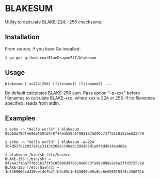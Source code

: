 BLAKESUM
========

Utility to calculate BLAKE-224, -256 checksums.


Installation
------------

From source, if you have Go installed:

	$ go get github.com/BlueDragon747/blakesum


Usage
-----

	blakesum [-a=224|256] [filename1] [filename2] ...

By default calculates BLAKE-256 sum. Pass option "-a=xxx" before filenames to
calculate BLAKE-xxx, where xxx is 224 or 256.  If no filenames
specified, reads from stdin.


Examples
--------

	$ echo -n "Hello world" | blakesum
	08d6da79df4e9def59c0470f44ed659cef9921a7ad4bc73ff5b18182ae623470

	$ echo -n "Hello world" | blakesum -a=224
	3b7d637c22057241c3143b2698c390a6c395d97d1a0f0dd914ba468a

	$ blakesum /bin/sh /etc/bashrc
	BLAKE-256 (/bin/sh) = 942a4171ba7ff05161f3f5c05008dd78b10a66c3fa98b098a2e6a3ffd3f25c24
	BLAKE-256 (/etc/bashrc) = 3e3260064cd430eef4d7b41fb9c65c1e843600e49a0ec6e0560253f6c45d091b

